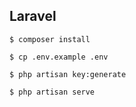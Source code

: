 ## Laravel

```
$ composer install
```
```
$ cp .env.example .env
```
```
$ php artisan key:generate
```

```
$ php artisan serve
```
